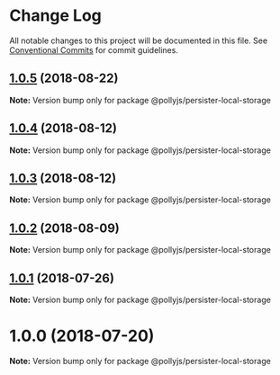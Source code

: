 # Change Log

All notable changes to this project will be documented in this file.
See [Conventional Commits](https://conventionalcommits.org) for commit guidelines.

<a name="1.0.5"></a>
## [1.0.5](https://github.com/netflix/pollyjs/tree/master/packages/@pollyjs/persister-local-storage/compare/@pollyjs/persister-local-storage@1.0.4...@pollyjs/persister-local-storage@1.0.5) (2018-08-22)




**Note:** Version bump only for package @pollyjs/persister-local-storage

<a name="1.0.4"></a>
## [1.0.4](https://github.com/netflix/pollyjs/tree/master/packages/@pollyjs/persister-local-storage/compare/@pollyjs/persister-local-storage@1.0.3...@pollyjs/persister-local-storage@1.0.4) (2018-08-12)




**Note:** Version bump only for package @pollyjs/persister-local-storage

<a name="1.0.3"></a>
## [1.0.3](https://github.com/netflix/pollyjs/tree/master/packages/@pollyjs/persister-local-storage/compare/@pollyjs/persister-local-storage@1.0.2...@pollyjs/persister-local-storage@1.0.3) (2018-08-12)




**Note:** Version bump only for package @pollyjs/persister-local-storage

<a name="1.0.2"></a>
## [1.0.2](https://github.com/netflix/pollyjs/tree/master/packages/@pollyjs/persister-local-storage/compare/@pollyjs/persister-local-storage@1.0.1...@pollyjs/persister-local-storage@1.0.2) (2018-08-09)




**Note:** Version bump only for package @pollyjs/persister-local-storage

<a name="1.0.1"></a>
## [1.0.1](https://github.com/netflix/pollyjs/tree/master/packages/@pollyjs/persister-local-storage/compare/@pollyjs/persister-local-storage@1.0.0...@pollyjs/persister-local-storage@1.0.1) (2018-07-26)




**Note:** Version bump only for package @pollyjs/persister-local-storage

<a name="1.0.0"></a>
# 1.0.0 (2018-07-20)




**Note:** Version bump only for package @pollyjs/persister-local-storage
